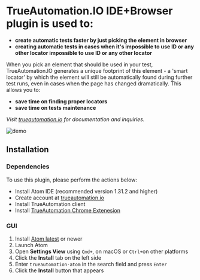 # TrueAutomation.IO IDE+Browser plugin is used to:
- **create automatic tests faster by just picking the element in browser**
- **creating automatic tests in cases when it's impossible to use ID or any other locator impossible to use ID or any other locator**

When you pick an element that should be used in your test, TrueAutomation.IO generates a unique footprint of this element - a 'smart locator' by which the element will still be automatically found during further test runs, even in cases when the page has changed dramatically.  This allows you to:
- **save time on finding proper locators**
- **save time on tests maintenance**

*Visit [trueautomation.io](https://trueautomation.io) for documentation and inquiries.*

![demo](.gif)

## Installation
### Dependencies

To use this plugin, please perform the actions below:
- Install Atom IDE (recommended version 1.31.2 and higher)
- Create account at [trueautomation.io](https://trueautomation.io)
- Install TrueAutomation client
- Install [TrueAutomation Chrome Extenesion](XXXXXX)

### GUI
1. Install [Atom latest](https://atom.io) or newer
1. Launch Atom
1. Open **Settings View** using `Cmd+`, on macOS or `Ctrl+`on other platforms
1. Click the **Install** tab on the left side
1. Enter `trueautomation-atom` in the search field and press `Enter`
1. Click the **Install** button that appears
